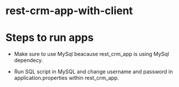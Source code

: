 # rest-crm-app-with-client

# Steps to run apps

- Make sure to use MySql beacause rest_crm_app is using MySql dependecy.

- Run SQL script in MySQL and change username and password in application.properties within rest_crm_app. 
